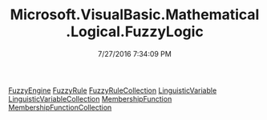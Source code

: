 ﻿---
title: Microsoft.VisualBasic.Mathematical.Logical.FuzzyLogic
date: 7/27/2016 7:34:09 PM
---

[FuzzyEngine](T-Microsoft.VisualBasic.Mathematical.Logical.FuzzyLogic.FuzzyEngine.html)
[FuzzyRule](T-Microsoft.VisualBasic.Mathematical.Logical.FuzzyLogic.FuzzyRule.html)
[FuzzyRuleCollection](T-Microsoft.VisualBasic.Mathematical.Logical.FuzzyLogic.FuzzyRuleCollection.html)
[LinguisticVariable](T-Microsoft.VisualBasic.Mathematical.Logical.FuzzyLogic.LinguisticVariable.html)
[LinguisticVariableCollection](T-Microsoft.VisualBasic.Mathematical.Logical.FuzzyLogic.LinguisticVariableCollection.html)
[MembershipFunction](T-Microsoft.VisualBasic.Mathematical.Logical.FuzzyLogic.MembershipFunction.html)
[MembershipFunctionCollection](T-Microsoft.VisualBasic.Mathematical.Logical.FuzzyLogic.MembershipFunctionCollection.html)
